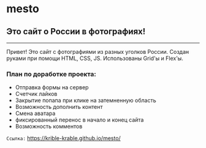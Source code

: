 # mesto


## Это сайт о России в фотографиях!


---------------------------------------------

Привет! Это сайт с фотографиями из разных уголков России. Создан руками при помощи HTML, CSS, JS. Использованы Grid'ы и Flex'ы.

### План по доработке проекта:

* Отправка формы на сервер
* Счетчик лайков
* Закрытие попапа при клике на затемненную область
* Возможность дополнить контент
* Смена аватара
* фиксированный перенос в начало и конец сайта
* Возможность комментов

`Ссылка:` https://krible-krable.github.io/mesto/
